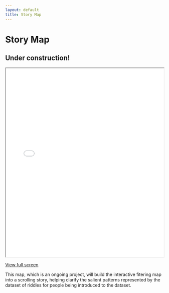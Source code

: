 ```yaml
---
layout: default
title: Story Map
---
```

# Story Map
## Under construction!

<iframe src="visualizations/story.html"
        width="100%" height="600px">
</iframe>
<p><a href="visualizations/story" target="_blank">View full screen</a></p>

This map, which is an ongoing project, will build the interactive fitering map into a scrolling story, helping clarify the salient patterns represented by the dataset of riddles for people being introduced to the dataset.